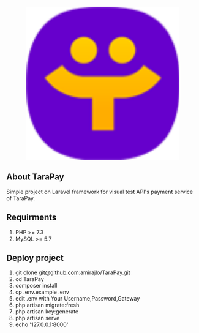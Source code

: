 <p align="center"><img src="public/img/logo.png" width="400"></p>

## About TaraPay 
Simple project on Laravel framework for visual test API's payment service of TaraPay.

## Requirments

1. PHP >= 7.3
2. MySQL >= 5.7


## Deploy project

1. git clone git@github.com:amirajlo/TaraPay.git
2. cd TaraPay
3. composer install
4. cp .env.example .env
5. edit  .env with Your Username,Password,Gateway
6. php artisan migrate:fresh
7.  php artisan key:generate
8. php artisan serve
9. echo '127.0.0.1:8000' 


